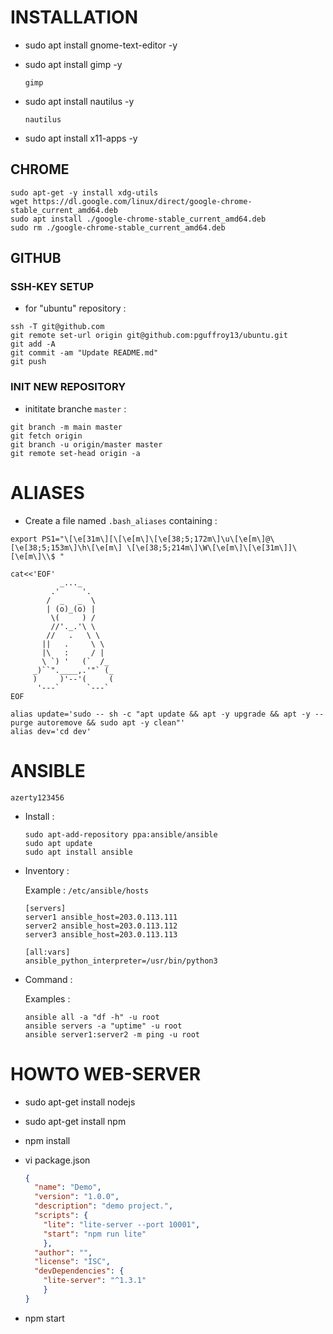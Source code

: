 # INSTALLATION 

- sudo apt install gnome-text-editor -y
- sudo apt install gimp -y

  ```
  gimp
  ```
- sudo apt install nautilus -y
  ```
  nautilus
  ```
- sudo apt install x11-apps -y

## CHROME

```
sudo apt-get -y install xdg-utils
wget https://dl.google.com/linux/direct/google-chrome-stable_current_amd64.deb
sudo apt install ./google-chrome-stable_current_amd64.deb
sudo rm ./google-chrome-stable_current_amd64.deb
```

## GITHUB 

### SSH-KEY SETUP

- for "ubuntu" repository : 

```shell
ssh -T git@github.com
git remote set-url origin git@github.com:pguffroy13/ubuntu.git
git add -A
git commit -am "Update README.md"
git push
```

### INIT NEW REPOSITORY

- inititate branche ``master`` :

```shell
git branch -m main master
git fetch origin
git branch -u origin/master master
git remote set-head origin -a
```

# ALIASES

- Create a file named ``.bash_aliases`` containing :

```shell
export PS1="\[\e[31m\][\[\e[m\]\[\e[38;5;172m\]\u\[\e[m\]@\[\e[38;5;153m\]\h\[\e[m\] \[\e[38;5;214m\]\W\[\e[m\]\[\e[31m\]]\[\e[m\]\\$ "

cat<<'EOF'
           _..._
         .'     '.
        /  _   _  \
        | (o)_(o) |
         \(     ) /
         //'._.'\ \
        //   .   \ \
       ||   .     \ \
       |\   :     / |
       \ `) '   (`  /_
     _)``".____,.'"` (_
     )     )'--'(     (
      '---`      `---`
EOF

alias update='sudo -- sh -c "apt update && apt -y upgrade && apt -y --purge autoremove && sudo apt -y clean"'
alias dev='cd dev'
```

# ANSIBLE 

``azerty123456``

- Install :

  ```shell
  sudo apt-add-repository ppa:ansible/ansible
  sudo apt update
  sudo apt install ansible 
  ```

- Inventory :

  Example : ``/etc/ansible/hosts``

  ```
  [servers]
  server1 ansible_host=203.0.113.111
  server2 ansible_host=203.0.113.112
  server3 ansible_host=203.0.113.113
  
  [all:vars]
  ansible_python_interpreter=/usr/bin/python3
  ```

- Command :
  
  Examples :

  ```shell
  ansible all -a "df -h" -u root
  ansible servers -a "uptime" -u root
  ansible server1:server2 -m ping -u root
  ```

# HOWTO WEB-SERVER

- sudo apt-get install nodejs
- sudo apt-get install npm
- npm install

- vi package.json
  ```json
  {
    "name": "Demo",
    "version": "1.0.0",
    "description": "demo project.",
    "scripts": {
      "lite": "lite-server --port 10001",
      "start": "npm run lite"
      },
    "author": "",
    "license": "ISC",
    "devDependencies": {
      "lite-server": "^1.3.1"
      }
  }
  ```

- npm start 

